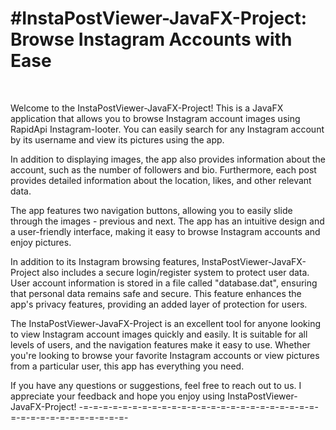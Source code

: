 #InstaPostViewer-JavaFX-Project: Browse Instagram Accounts with Ease
====================================================================

<img src="https://i.gyazo.com/846c6408828420b1c7c624c741f1e2f1.png" alt="" />
<img src="https://i.gyazo.com/9ad8a1a89917a48f376e49ff789ccab9.jpg" alt="" />
<img src="https://i.gyazo.com/0306573a3980bf064b96c84b7f61121e.png" alt="" />

Welcome to the InstaPostViewer-JavaFX-Project! This is a JavaFX application that allows you to browse Instagram account images using RapidApi Instagram-looter. You can easily search for any Instagram account by its username and view its pictures using the app.

In addition to displaying images, the app also provides information about the account, such as the number of followers and bio. Furthermore, each post provides detailed information about the location, likes, and other relevant data.

The app features two navigation buttons, allowing you to easily slide through the images - previous and next. The app has an intuitive design and a user-friendly interface, making it easy to browse Instagram accounts and enjoy pictures.

In addition to its Instagram browsing features, InstaPostViewer-JavaFX-Project also includes a secure login/register system to protect user data. User account information is stored in a file called "database.dat", ensuring that personal data remains safe and secure. This feature enhances the app's privacy features, providing an added layer of protection for users.

The InstaPostViewer-JavaFX-Project is an excellent tool for anyone looking to view Instagram account images quickly and easily. It is suitable for all levels of users, and the navigation features make it easy to use. Whether you're looking to browse your favorite Instagram accounts or view pictures from a particular user, this app has everything you need.

If you have any questions or suggestions, feel free to reach out to us. I appreciate your feedback and hope you enjoy using InstaPostViewer-JavaFX-Project!
-=-=-=-=-=-=-=-=-=-=-=-=-=-=-=-=-=-=-=-=-=-=-=-=-=-=-=-=-=-=-=-=-=-=-=-=-
